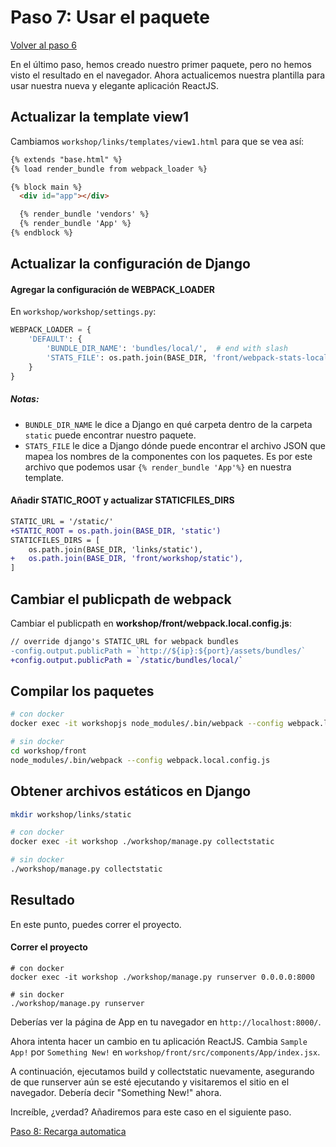 # Paso 7: Usar el paquete

[Volver al paso 6](/es/step6_create_first_react_component)

En el último paso, hemos creado nuestro primer paquete, pero no hemos visto el resultado
en el navegador.
Ahora actualicemos nuestra plantilla para usar nuestra nueva y elegante aplicación ReactJS.

## Actualizar la template view1
Cambiamos `workshop/links/templates/view1.html` para que se vea así:
```html
{% extends "base.html" %}
{% load render_bundle from webpack_loader %}

{% block main %}
  <div id="app"></div>

  {% render_bundle 'vendors' %}
  {% render_bundle 'App' %}
{% endblock %}
```

## Actualizar la configuración de Django

#### Agregar la configuración de WEBPACK_LOADER
En `workshop/workshop/settings.py`:
```python
WEBPACK_LOADER = {
    'DEFAULT': {
        'BUNDLE_DIR_NAME': 'bundles/local/',  # end with slash
        'STATS_FILE': os.path.join(BASE_DIR, 'front/webpack-stats-local.json'),
    }
}
```

##### Notas:
- `BUNDLE_DIR_NAME` le dice a Django en qué carpeta dentro de la carpeta `static`
puede encontrar nuestro paquete.
- `STATS_FILE` le dice a Django dónde puede encontrar el archivo JSON que mapea los
nombres de la componentes con los paquetes. Es por este archivo que podemos usar
`{% render_bundle 'App'%}` en nuestra template.

#### Añadir STATIC_ROOT y actualizar STATICFILES_DIRS
```diff
STATIC_URL = '/static/'
+STATIC_ROOT = os.path.join(BASE_DIR, 'static')
STATICFILES_DIRS = [
    os.path.join(BASE_DIR, 'links/static'),
+   os.path.join(BASE_DIR, 'front/workshop/static'),
]
```

## Cambiar el publicpath de webpack
Cambiar el publicpath en **workshop/front/webpack.local.config.js**:
```diff
// override django's STATIC_URL for webpack bundles
-config.output.publicPath = `http://${ip}:${port}/assets/bundles/`
+config.output.publicPath = `/static/bundles/local/`
```

## Compilar los paquetes
```bash
# con docker
docker exec -it workshopjs node_modules/.bin/webpack --config webpack.local.config.js

# sin docker
cd workshop/front
node_modules/.bin/webpack --config webpack.local.config.js
```

## Obtener archivos estáticos en Django
```bash
mkdir workshop/links/static

# con docker
docker exec -it workshop ./workshop/manage.py collectstatic

# sin docker
./workshop/manage.py collectstatic
```

## Resultado
En este punto, puedes correr el proyecto.

#### Correr el proyecto
```
# con docker
docker exec -it workshop ./workshop/manage.py runserver 0.0.0.0:8000

# sin docker
./workshop/manage.py runserver
```

Deberías ver la página de App en tu navegador en `http://localhost:8000/`.

Ahora intenta hacer un cambio en tu aplicación ReactJS. Cambia `Sample App!` por
`Something New!` en `workshop/front/src/components/App/index.jsx`.

A continuación, ejecutamos build y collectstatic nuevamente, asegurando de que
runserver aún se esté ejecutando y visitaremos el sitio
en el navegador. Debería decir "Something New!" ahora.

Increíble, ¿verdad?
Añadiremos  para este caso en el siguiente paso.

[Paso 8: Recarga automatica](/es/step8_hot_reloading)
